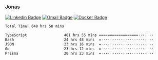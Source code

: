 ### Jonas
[![Linkedin Badge](https://img.shields.io/badge/-Jonas%20Neto-9933F7?style=flat-square&logo=Linkedin&logoColor=white&link=https://www.linkedin.com/in/jonas-nogueira-neto/)](https://www.linkedin.com/in/jonas-nogueira-neto/)
[![Gmail Badge](https://img.shields.io/badge/-nogueiraneto.jonas@gmail.com-9933F7?style=flat-square&logo=Gmail&logoColor=white&link=mailto:nogueiraneto.jonas@gmail.com)](mailto:nogueiraneto.jonas@gmail.com)
[![Docker Badge](https://img.shields.io/badge/-DockerHub-9933F7?style=flat-square&logo=Docker&logoColor=white&link=https://hub.docker.com/u/jonasssneto)](https://hub.docker.com/u/jonasssneto)


<!--START_SECTION:waka-->

```txt
Total Time: 648 hrs 58 mins

TypeScript                 481 hrs 55 mins ==================·······   73.41 %
Bash                       24 hrs 48 mins  =························   03.78 %
JSON                       23 hrs 16 mins  =························   03.55 %
Go                         23 hrs 12 mins  =························   03.53 %
Prisma                     20 hrs 23 mins  =························   03.11 %
```

<!--END_SECTION:waka-->
###
